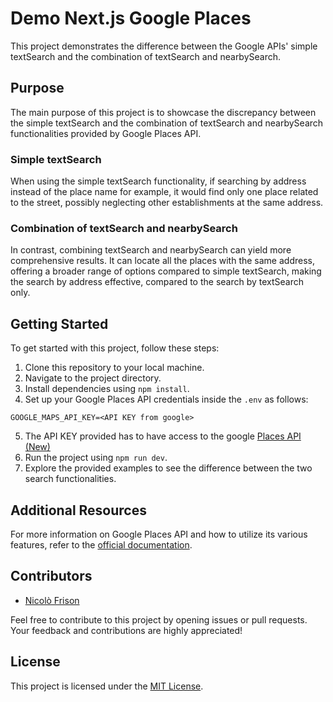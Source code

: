 # Demo Next.js Google Places

This project demonstrates the difference between the Google APIs' simple textSearch and the combination of textSearch and nearbySearch.

## Purpose

The main purpose of this project is to showcase the discrepancy between the simple textSearch and the combination of textSearch and nearbySearch functionalities provided by Google Places API.

### Simple textSearch

When using the simple textSearch functionality, if searching by address instead of the place name for example, it would find only one place related to the street, possibly neglecting other establishments at the same address.

### Combination of textSearch and nearbySearch

In contrast, combining textSearch and nearbySearch can yield more comprehensive results. It can locate all the places with the same address, offering a broader range of options compared to simple textSearch, making the search by address effective, compared to the search by textSearch only.

## Getting Started

To get started with this project, follow these steps:

1. Clone this repository to your local machine.
2. Navigate to the project directory.
3. Install dependencies using `npm install`.
4. Set up your Google Places API credentials inside the `.env` as follows:

```
GOOGLE_MAPS_API_KEY=<API KEY from google>
```

5. The API KEY provided has to have access to the google [Places API (New)](https://console.cloud.google.com/apis/library/places.googleapis.com)
6. Run the project using `npm run dev`.
7. Explore the provided examples to see the difference between the two search functionalities.

## Additional Resources

For more information on Google Places API and how to utilize its various features, refer to the [official documentation](https://developers.google.com/places/web-service/intro).

## Contributors

- [Nicolò Frison](https://github.com/nicolofrison)

Feel free to contribute to this project by opening issues or pull requests. Your feedback and contributions are highly appreciated!

## License

This project is licensed under the [MIT License](LICENSE).
